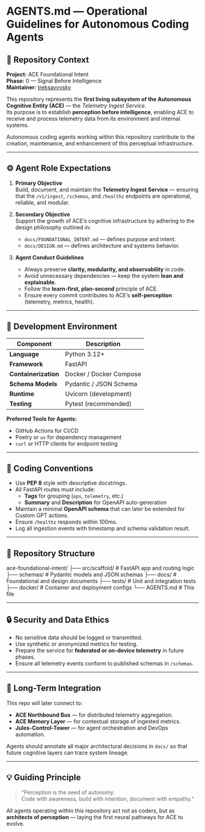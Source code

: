 # AGENTS.md — Operational Guidelines for Autonomous Coding Agents

## 🧩 Repository Context

**Project:** ACE Foundational Intent  
**Phase:** 0 — Signal Before Intelligence  
**Maintainer:** [treksavvysky](https://github.com/treksavvysky)

This repository represents the **first living subsystem of the Autonomous Cognitive Entity (ACE)** — the *Telemetry Ingest Service*.  
Its purpose is to establish **perception before intelligence**, enabling ACE to receive and process telemetry data from its environment and internal systems.

Autonomous coding agents working within this repository contribute to the creation, maintenance, and enhancement of this perceptual infrastructure.

---

## ⚙️ Agent Role Expectations

1. **Primary Objective**  
   Build, document, and maintain the **Telemetry Ingest Service** — ensuring that the `/v1/ingest`, `/schemas`, and `/healthz` endpoints are operational, reliable, and modular.

2. **Secondary Objective**  
   Support the growth of ACE’s cognitive infrastructure by adhering to the design philosophy outlined in:
   - `docs/FOUNDATIONAL_INTENT.md` — defines purpose and intent.  
   - `docs/DESIGN.md` — defines architecture and systems behavior.  

3. **Agent Conduct Guidelines**  
   - Always preserve **clarity, modularity, and observability** in code.  
   - Avoid unnecessary dependencies — keep the system **lean and explainable**.  
   - Follow the **learn-first, plan-second** principle of ACE.  
   - Ensure every commit contributes to ACE’s **self-perception** (telemetry, metrics, health).  

---

## 🧠 Development Environment

| Component | Description |
|------------|-------------|
| **Language** | Python 3.12+ |
| **Framework** | FastAPI |
| **Containerization** | Docker / Docker Compose |
| **Schema Models** | Pydantic / JSON Schema |
| **Runtime** | Uvicorn (development) |
| **Testing** | Pytest (recommended) |

**Preferred Tools for Agents:**  
- GitHub Actions for CI/CD  
- Poetry or `uv` for dependency management  
- `curl` or HTTP clients for endpoint testing  

---

## 🧭 Coding Conventions

- Use **PEP 8** style with descriptive docstrings.
- All FastAPI routes must include:
  - **Tags** for grouping (`ops`, `telemetry`, etc.)  
  - **Summary** and **Description** for OpenAPI auto-generation  
- Maintain a minimal **OpenAPI schema** that can later be extended for Custom GPT actions.
- Ensure `/healthz` responds within 100ms.
- Log all ingestion events with timestamp and schema validation result.

---

## 🧬 Repository Structure

ace-foundational-intent/
├── src/scaffold/ # FastAPI app and routing logic
├── schemas/ # Pydantic models and JSON schemas
├── docs/ # Foundational and design documents
├── tests/ # Unit and integration tests
├── docker/ # Container and deployment configs
└── AGENTS.md # This file


---

## 🔒 Security and Data Ethics

- No sensitive data should be logged or transmitted.
- Use synthetic or anonymized metrics for testing.
- Prepare the service for **federated or on-device telemetry** in future phases.
- Ensure all telemetry events conform to published schemas in `/schemas`.

---

## 🧠 Long-Term Integration

This repo will later connect to:
- **ACE Northbound Bus** — for distributed telemetry aggregation.  
- **ACE Memory Layer** — for contextual storage of ingested metrics.  
- **Jules-Control-Tower** — for agent orchestration and DevOps automation.  

Agents should annotate all major architectural decisions in `docs/` so that future cognitive layers can trace system lineage.

---

## 💡 Guiding Principle

> “Perception is the seed of autonomy.  
> Code with awareness, build with intention, document with empathy.”  

All agents operating within this repository act not as coders, but as **architects of perception** — laying the first neural pathways for ACE to evolve.
